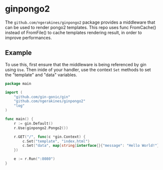 # ginpongo2

The `github.com/ngerakines/ginpongo2` package provides a middleware that can be used to render pongo2 templates.
This repo uses func FromCache() instead of FromFile() to cache templates rendering result, in order to improve performances.

## Example

To use this, first ensure that the middleware is being referenced by gin using `Use`. Then inide of your handler, use the context `Set` methods to set the "template" and "data" variables.

```go
package main

import (
	"github.com/gin-gonic/gin"
	"github.com/ngerakines/ginpongo2"
	"log"
)

func main() {
	r := gin.Default()
	r.Use(ginpongo2.Pongo2())

	r.GET("/", func(c *gin.Context) {
		c.Set("template", "index.html")
		c.Set("data", map[string]interface{}{"message": "Hello World!"})
	})

	e := r.Run(":8080")
}

```
